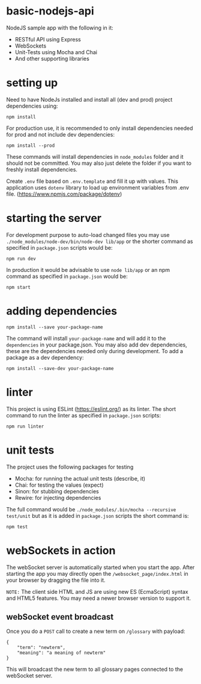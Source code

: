 # basic-nodejs-api
NodeJS sample app with the following in it:
 - RESTful API using Express
 - WebSockets
 - Unit-Tests using Mocha and Chai
 - And other supporting libraries

# setting up
Need to have NodeJs installed and install all (dev and prod) project dependencies using:

`npm install`

For production use, it is recommended to only install dependencies needed for prod and not include dev dependencies:

`npm install --prod`

These commands will install dependencies in `node_modules` folder and it should not be committed. You may also just delete the folder if you want to freshly install dependencies.


Create `.env` file based on `.env.template` and fill it up with values.
This application uses `dotenv` library to load up environment variables from .env file. (https://www.npmjs.com/package/dotenv)

# starting the server
For development purpose to auto-load changed files you may use `./node_modules/node-dev/bin/node-dev lib/app` or the shorter command as specified in `package.json` scripts would be:

`npm run dev`

In production it would be advisable to use `node lib/app` or an npm command as specified in `package.json` would be:

`npm start`

# adding dependencies
`npm install --save your-package-name`

The command will install `your-package-name` and will add it to the `dependencies` in your package.json. You may also add dev dependencies, these are the dependencies needed only during development. To add a package as a dev dependency:

`npm install --save-dev your-package-name`

# linter
This project is using ESLint (https://eslint.org/) as its linter.
The short command to run the linter as specified in `package.json` scripts:

`npm run linter`

# unit tests
The project uses the following packages for testing
 - Mocha: for running the actual unit tests (describe, it)
 - Chai: for testing the values (expect)
 - Sinon: for stubbing dependencies
 - Rewire: for injecting dependencies

The full command would be `./node_modules/.bin/mocha --recursive test/unit` but as it is added in `package.json` scripts the short command is:

`npm test`

# webSockets in action
The webSocket server is automatically started when you start the app. After starting the app you may directly open the `/websocket_page/index.html` in your browser by dragging the file into it.

`NOTE:` The client side HTML and JS are using new ES (EcmaScript) syntax and HTML5 features. You may need a newer browser version to support it.

## webSocket event broadcast
Once you do a `POST` call to create a new term on `/glossary` with payload:
```
{
	"term": "newterm",
	"meaning": "a meaning of newterm"
}
```
This will broadcast the new term to all glossary pages connected to the webSocket server.
